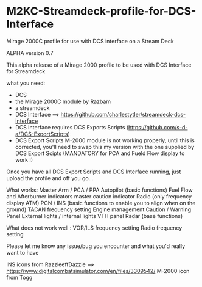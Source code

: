 # M2KC-Streamdeck-profile-for-DCS-Interface
Mirage 2000C profile for use with DCS interface on a Stream Deck

ALPHA version 0.7

This alpha release of a Mirage 2000 profile to be used with DCS Interface for Streamdeck

what you need:
- DCS
- the Mirage 2000C module by Razbam
- a streamdeck
- DCS Interface ==> https://github.com/charlestytler/streamdeck-dcs-interface
- DCS Interface requires DCS Exports Scripts (https://github.com/s-d-a/DCS-ExportScripts)
- DCS Export Scripts M-2000 module is not working properly, until this is corrected, you'll need to swap this my version with the one supplied by DCS Export Scipts (MANDATORY for PCA and Fueld Flow display to work !)

Once you have all DCS Export Scripts and DCS Interface running, just upload the profile and off you go...

What works:
Master Arm / PCA / PPA
Autopilot (basic functions)
Fuel Flow and Afterburner indicators
master caution indicator
Radio (only frequency display ATM)
PCN / INS (basic functions to enable you to align when on the ground)
TACAN frequency setting
Engine management
Caution / Warning Panel
External lights / internal lights
VTH panel
Radar (base functions)

What does not work well : VOR/ILS frequency setting
Radio frequency setting


Please let me know any issue/bug you encounter and what you'd really want to have 

INS icons from RazzleeffDazzle ==> https://www.digitalcombatsimulator.com/en/files/3309542/
M-2000 icon from Togg
